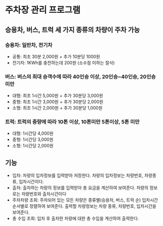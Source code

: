 # 주차장 관리 프로그램


## 승용차, 버스, 트럭 세 가지 종류의 차량이 주차 가능


### 승용차: 일반차, 전기차

- 공통: 최초 30분 2,000원 + 추가 10분당 1000원
- 전기차: 1KWh를 충전하는데 200원 (소수점 이하는 절삭)


### 버스: 버스의 최대 승객수에 따라 40인승 이상, 20인승~40인승, 20인승 미만

- 대형: 최초 1시간 5,000원 + 추가 30분당 3,000원
- 중형: 최초 1시간 3,000원 + 추가 30분당 2,000원
- 소형: 최초 1시간 2,000원 + 추가 30분당 1,000원


### 트럭: 트럭의 중량에 따라 10톤 이상, 10톤미만 5톤이상, 5톤 미만

- 대형: 1시간당 4,000원
- 중형: 1시간당 3,000원
- 소형: 1시간당 2,000원

## 기능

- 입차: 차량의 입차정보를 입력받아 저장한다. 차량의 입차정보는 차량번호, 차량종류, 입차시간이다.
- 출차: 출차하는 차량의 정보를 입력받아 총 요금을 계산하여 보여준다. 차량의 정보로는 차량번호와 출차시간이다
- 주차차량 조회: 주차되어 있는 모든 차량은 종류별(승용차, 버스, 트럭 순) 입차시간 순서별로 정렬하여 보여준다. 출력할 차량정보는 차량 종류, 차량번호, 입차시간을 보여준다.
- 총 수입 조회: 입차 후 출차한 차량에 대한 총 수입을 계산하여 출력한다.
